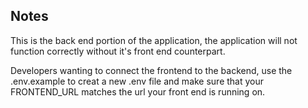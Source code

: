 ## Notes

This is the back end portion of the application, the application will not function correctly without it's front end counterpart.

Developers wanting to connect the frontend to the backend, use the .env.example to creat a new .env file and make sure that your FRONTEND_URL matches the url your front end is running on.
